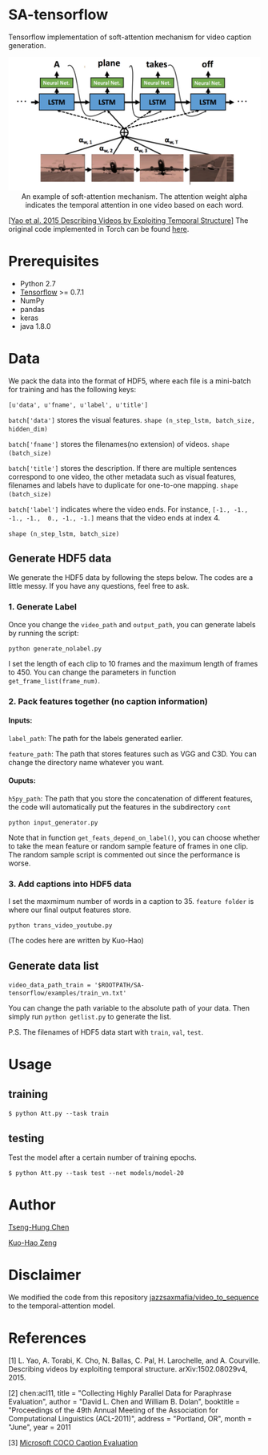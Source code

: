 # SA-tensorflow
Tensorflow implementation of soft-attention mechanism for video caption generation. 
<center>
<img src="./README_files/head.png">
An example of soft-attention mechanism. The attention weight alpha indicates the temporal attention in one video based on each word.  
</center>

[[Yao et al. 2015 Describing Videos by Exploiting Temporal Structure]](http://arxiv.org/abs/1502.08029)
The original code implemented in Torch can be found [here](https://github.com/yaoli/arctic-capgen-vid).
# Prerequisites
* Python 2.7
* [Tensorflow](https://www.tensorflow.org/) >= 0.7.1
* NumPy
* pandas
* keras
* java 1.8.0

# Data
We pack the data into the format of HDF5, where each file is a mini-batch for training and has the following keys:
```
[u'data', u'fname', u'label', u'title']
```

```batch['data']``` stores the visual features. ```shape (n_step_lstm, batch_size, hidden_dim) ```

```batch['fname']``` stores the filenames(no extension) of videos. ```shape (batch_size)```

```batch['title']``` stores the description. If there are multiple sentences correspond to one video, the other metadata such as visual features, filenames and labels have to duplicate for one-to-one mapping. ```shape (batch_size)```

```batch['label']``` indicates where the video ends. For instance, ```[-1., -1., -1., -1.,  0., -1., -1.]``` means that the video ends at index 4.

```shape (n_step_lstm, batch_size)```

## Generate HDF5 data 

We generate the HDF5 data by following the steps below. The codes are a little messy. If you have any questions, feel free to ask. 

### 1. Generate Label

Once you change the ```video_path``` and ```output_path```, you can generate labels by running the script:
 
```
python generate_nolabel.py
```

I set the length of each clip to 10 frames and the maximum length of frames to 450. You can change the parameters in function `get_frame_list(frame_num)`.

### 2. Pack features together (no caption information)

#### Inputs:

```label_path```: The path for the labels generated earlier.

```feature_path```: The path that stores features such as VGG and C3D. 
You can change the directory name whatever you want.


#### Ouputs:

```h5py_path```: The path that you store the concatenation of different features, the code will automatically put the features in the subdirectory `cont`

```
python input_generator.py
```

Note that in function `get_feats_depend_on_label()`, you can choose whether to take the mean feature or random sample feature of frames in one clip. The random sample script is commented out since the performance is worse.

### 3. Add captions into HDF5 data

I set the maxmimum number of words in a caption to 35. `feature folder` is where our final output features store.

```
python trans_video_youtube.py
```
(The codes here are written by Kuo-Hao)

## Generate data list 

```
video_data_path_train = '$ROOTPATH/SA-tensorflow/examples/train_vn.txt'
```

You can change the path variable to the absolute path of your data. Then simply run ```python getlist.py``` to generate the list.

P.S. The filenames of HDF5 data start with ```train```, ```val```, ```test```. 

# Usage

## training
```
$ python Att.py --task train
```
## testing
Test the model after a certain number of training epochs.

```
$ python Att.py --task test --net models/model-20
```
# Author
[Tseng-Hung Chen](https://tsenghungchen.github.io/)

[Kuo-Hao Zeng](https://kuohaozeng.github.io/)

# Disclaimer

We modified the code from this repository [jazzsaxmafia/video\_to\_sequence](https://github.com/jazzsaxmafia/video_to_sequence) to the temporal-attention model.

# References

[1] L. Yao, A. Torabi, K. Cho, N. Ballas, C. Pal, H. Larochelle, and A. Courville. 
Describing videos by exploiting temporal structure. arXiv:1502.08029v4, 2015.

[2] chen:acl11,
  title = "Collecting Highly Parallel Data for Paraphrase Evaluation",
  author = "David L. Chen and William B. Dolan",
  booktitle = "Proceedings of the 49th Annual Meeting of the Association for Computational Linguistics (ACL-2011)",
  address = "Portland, OR",
  month = "June",
  year = 2011

[3] [Microsoft COCO Caption Evaluation](https://github.com/tylin/coco-caption)

